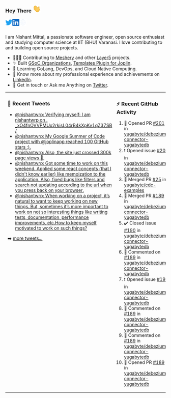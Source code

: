 ### Hey There <img src="./assets/wave.gif" width="25px">
<a href="http://urls.nishantwrp.com/github-to-twitter" target="_blank">
  <img align="left" alt="Nishant's Twitter" width="22px" src="./assets/twitter.svg" />
</a>
<a href="http://urls.nishantwrp.com/github-to-linkedin" target="_blank">
  <img align="left" alt="Nishant's LinkedIn" width="22px" src="./assets/linkedin.svg" />
</a>
<a href="http://urls.nishantwrp.com/github-to-site" target="_blank">
  <img align="left" alt="Nishant's Site" width="22px" src="./assets/globe.svg" />
</a>
<br /><br />

I am Nishant Mittal, a passionate software engineer, open source enthusiast and studying computer science at IIT (BHU) Varanasi. I love contributing to and building open source projects.

- 👨🏽‍💻 Contributing to [Meshery](https://meshery.io/) and other [Layer5](https://layer5.io/) projects.
- ✨ Built [GSoC Organizations](https://www.gsocorganizations.dev/), [Templates Plugin for Joplin](https://github.com/joplin/plugin-templates).
- 🌱 Learning GoLang, DevOps, and Cloud Native Computing.
- 🚀 Know more about my professional experience and achievements on [LinkedIn](http://urls.nishantwrp.com/github-to-linkedin).
- 💬 Get in touch or Ask me Anything on [Twitter](http://urls.nishantwrp.com/github-to-twitter).

<table><tr>
<td valign="top" width="50%">

### 📱 Recent Tweets
<!-- TWITTER:START -->
- [@nishantwrp: Verifying myself: I am nishantwrp on . _xO4fnOVVPMUx2rkisL04rB4kXpKv1qZ37SB /](https://rss.app/articles/cb4e791f6f6d729c074351566bd3a7c508111d6e1136a1e9c3ec930d979628d4f61eb1492ac7df6ef2a76a79de1c089063d268e1c71a7c1189)
- [@nishantwrp: My Google Summer of Code project with @joplinapp reached 100 GitHub stars :&rpar;.](https://rss.app/articles/cb4e791f6f6d729c074351566bd3a7c508111d6e1136a1e9c3ec930d979628d4f61eb1492ac7df6ef3aa6b7bd6120a9662dd69e3c4147d1c83)
- [@nishantwrp: Also, the site just crossed 300k page views 🎉.](https://rss.app/articles/cb4e791f6f6d729c074351566bd3a7c508111d6e1136a1e9c3ec930d979628d4f61eb1492ac7df6ef3a56275dd160e9360d661e8c51772108a)
- [@nishantwrp: Got some time to work on  this weekend. Applied some react concepts &lpar;that I didn&#39;t know earlier&rpar; like memoization to the application. Also, fixed bugs like filters and search not updating according to the url when you press back on your browser.](https://rss.app/articles/cb4e791f6f6d729c074351566bd3a7c508111d6e1136a1e9c3ec930d979628d4f61eb1492ac7df6ef3a56275dd150b9762d36ce8c2127d1483)
- [@nishantwrp: When working on a project, it’s natural to want to keep working on new things. But, sometimes it’s more important to work on not so interesting things like writing tests, documentation, performance improvements, etc.How to keep myself motivated to work on such things?](https://rss.app/articles/cb4e791f6f6d729c074351566bd3a7c508111d6e1136a1e9c3ec930d979628d4f61eb1492ac7df6ef3a56978dc1c079561dc6ae4ca147c1189)
<!-- TWITTER:END -->
➡️ [more tweets...](http://urls.nishantwrp.com/github-to-twitter)

</td>
<td valign="top" width="50%">

### ⚡ Recent GitHub Activity
<!--RECENT_ACTIVITY:start-->
1. 💪 Opened PR [#201](https://github.com/yugabyte/debezium-connector-yugabytedb/pull/201) in [yugabyte/debezium-connector-yugabytedb](https://github.com/yugabyte/debezium-connector-yugabytedb)<br>
2. ❗️ Opened issue [#200](https://github.com/yugabyte/debezium-connector-yugabytedb/issues/200) in [yugabyte/debezium-connector-yugabytedb](https://github.com/yugabyte/debezium-connector-yugabytedb)<br>
3. 🎉 Merged PR [#25](https://github.com/yugabyte/cdc-examples/pull/25) in [yugabyte/cdc-examples](https://github.com/yugabyte/cdc-examples)<br>
4. 🎉 Merged PR [#189](https://github.com/yugabyte/debezium-connector-yugabytedb/pull/189) in [yugabyte/debezium-connector-yugabytedb](https://github.com/yugabyte/debezium-connector-yugabytedb)<br>
5. ✔️ Closed issue [#190](https://github.com/yugabyte/debezium-connector-yugabytedb/issues/190) in [yugabyte/debezium-connector-yugabytedb](https://github.com/yugabyte/debezium-connector-yugabytedb)<br>
6. 💬 Commented on [#189](https://github.com/yugabyte/debezium-connector-yugabytedb/pull/189#issuecomment-1484821537) in [yugabyte/debezium-connector-yugabytedb](https://github.com/yugabyte/debezium-connector-yugabytedb)<br>
7. ❗️ Opened issue [#190](https://github.com/yugabyte/debezium-connector-yugabytedb/issues/190) in [yugabyte/debezium-connector-yugabytedb](https://github.com/yugabyte/debezium-connector-yugabytedb)<br>
8. 💬 Commented on [#189](https://github.com/yugabyte/debezium-connector-yugabytedb/pull/189#discussion_r1148883751) in [yugabyte/debezium-connector-yugabytedb](https://github.com/yugabyte/debezium-connector-yugabytedb)<br>
9. 💬 Commented on [#189](https://github.com/yugabyte/debezium-connector-yugabytedb/pull/189#discussion_r1148833961) in [yugabyte/debezium-connector-yugabytedb](https://github.com/yugabyte/debezium-connector-yugabytedb)<br>
10. 💪 Opened PR [#189](https://github.com/yugabyte/debezium-connector-yugabytedb/pull/189) in [yugabyte/debezium-connector-yugabytedb](https://github.com/yugabyte/debezium-connector-yugabytedb)<br>
<!--RECENT_ACTIVITY:end-->

</td>
</tr></table>
